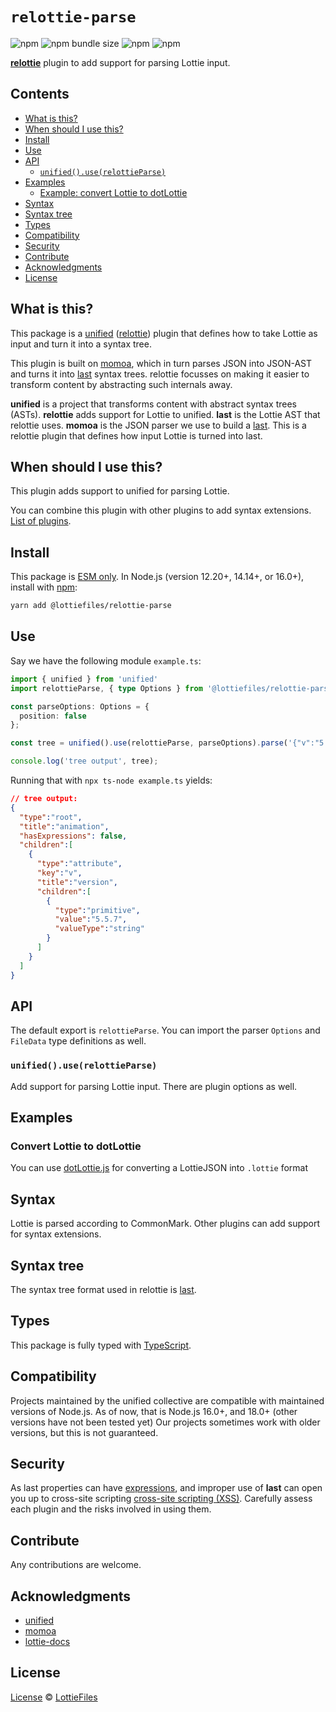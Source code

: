 # `relottie-parse`

![npm](https://img.shields.io/npm/v/@lottiefiles/relottie-parse)
![npm bundle size](https://img.shields.io/bundlephobia/minzip/%40lottiefiles%2Frelottie-parse)
![npm](https://img.shields.io/npm/dt/%40lottiefiles/relottie-parse)
![npm](https://img.shields.io/npm/l/@lottiefiles/relottie-parse)

**[relottie][]** plugin to add support for parsing Lottie input.

## Contents

*   [What is this?](#what-is-this)
*   [When should I use this?](#when-should-i-use-this)
*   [Install](#install)
*   [Use](#use)
*   [API](#api)
    *   [`unified().use(relottieParse)`](#unifieduserelottieparse)
*   [Examples](#examples)
    *   [Example: convert Lottie to dotLottie](#convert-lottie-to-dotlottie)
*   [Syntax](#syntax)
*   [Syntax tree](#syntax-tree)
*   [Types](#types)
*   [Compatibility](#compatibility)
*   [Security](#security)
*   [Contribute](#contribute)
*   [Acknowledgments](#acknowledgments)
*   [License](#license)

## What is this?

This package is a [unified][] ([relottie][]) plugin that defines how to take
Lottie as input and turn it into a syntax tree.

This plugin is built on [momoa][], which in turn parses JSON into JSON-AST and turns it into [last][] syntax trees.
relottie focusses on making it easier to transform content by abstracting such
internals away.

**unified** is a project that transforms content with abstract syntax trees
(ASTs).
**relottie** adds support for Lottie to unified.
**last** is the Lottie AST that relottie uses.
**momoa** is the JSON parser we use to build a [last][].
This is a relottie plugin that defines how input Lottie is turned into last.

## When should I use this?

This plugin adds support to unified for parsing Lottie.

You can combine this plugin with other plugins to add syntax extensions. [List of plugins][list-of-plugins].

## Install

This package is [ESM only](https://gist.github.com/sindresorhus/a39789f98801d908bbc7ff3ecc99d99c).
In Node.js (version 12.20+, 14.14+, or 16.0+), install with [npm][]:

```sh
yarn add @lottiefiles/relottie-parse
```

## Use

Say we have the following module `example.ts`:

```ts
import { unified } from 'unified'
import relottieParse, { type Options } from '@lottiefiles/relottie-parse'

const parseOptions: Options = {
  position: false
};

const tree = unified().use(relottieParse, parseOptions).parse('{"v":"5.5.7"}');

console.log('tree output', tree);
```

Running that with `npx ts-node example.ts` yields:

```json
// tree output:
{
  "type":"root",
  "title":"animation",
  "hasExpressions": false,
  "children":[
    {
      "type":"attribute",
      "key":"v",
      "title":"version",
      "children":[
        {
          "type":"primitive",
          "value":"5.5.7",
          "valueType":"string"
        }
      ]
    }
  ]
}
```

## API

The default export is `relottieParse`.
You can import the parser `Options` and `FileData` type definitions as well.

### `unified().use(relottieParse)`

Add support for parsing Lottie input.
There are plugin options as well.

## Examples

### Convert Lottie to dotLottie

You can use [dotLottie.js] for converting a LottieJSON into `.lottie` format

## Syntax

Lottie is parsed according to CommonMark.
Other plugins can add support for syntax extensions.

## Syntax tree

The syntax tree format used in relottie is [last][].

## Types

This package is fully typed with [TypeScript][].

## Compatibility

Projects maintained by the unified collective are compatible with maintained
versions of Node.js.
As of now, that is Node.js 16.0+, and 18.0+ (other versions have not been tested yet)
Our projects sometimes work with older versions, but this is not guaranteed.

## Security

As last properties can have [expressions][], and improper use of **last** can open you up to cross-site scripting [cross-site scripting (XSS)][XSS]. Carefully assess each plugin and the risks involved in using them.

## Contribute

Any contributions are welcome.

## Acknowledgments

*   [unified][]
*   [momoa][]
*   [lottie-docs][]

## License

[License](license) © [LottieFiles][lottiefiles]

[unified]: https://github.com/unifiedjs/unified

[typescript]: https://www.typescriptlang.org

[npm]: https://docs.npmjs.com/cli/install

[lottie]: https://lottiefiles.com/what-is-lottie

[momoa]: https://github.com/humanwhocodes/momoa

[lottiefiles]: https://github.com/LottieFiles

[list-of-plugins]: https://github.com/LottieFiles/relottie/tree/main/packages

[relottie]: https://github.com/LottieFiles/relottie

[last]: https://github.com/LottieFiles/relottie/tree/main/packages/last

[last-builder]: https://github.com/LottieFiles/relottie/tree/main/packages/last-builder

[relottie-parse]: https://github.com/LottieFiles/relottie/tree/main/packages/relottie-parse

[relottie-stringify]: https://github.com/LottieFiles/relottie/tree/main/packages/relottie-stringify

[dotLottie.js]: https://github.com/dotlottie/dotlottie-js

[lottie-docs]: https://lottiefiles.github.io/lottie-docs/

[expressions]: https://lottiefiles.github.io/lottie-docs/expressions/#expressions

[xss]: https://en.wikipedia.org/wiki/Cross-site_scripting

[syntax]: #syntax

[syntax-tree]: #syntax-tree

[contribute]: #contribute
